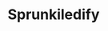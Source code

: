 ---
slug: sprunkiledify
title: Sprunkiledify
description: "Sprunkiledify is an exciting online game. Play for free directly in your browser!"
icon: /images/popular_mods/Sprunkiledify.png
url: https://wowtbc.net/sprunkin/sprunkiledify/index.html
previewImage: /images/popular_mods/Sprunkiledify.png
type: popular mods

# SEO配置
seo:
  title: "Sprunkiledify - Play Free Online Game | Fun Browser Games"
  description: "Sprunkiledify - Play this fun online game for free in your browser. No download required!"
  ogImage: "/images/popular_mods/Sprunkiledify.png"
  keywords: "sprunkiledify, online game, browser game, free game, popular mods game, play online"

videoUrls:
  - https://www.youtube.com/embed/example1
  - https://www.youtube.com/embed/example2

whyPlay:
  title: "Why Play Sprunkiledify?"
  items:
    - "Immersive Gameplay: Sprunkiledify offers an engaging and immersive gaming experience that will keep you entertained for hours"
    - "Challenging Levels: Test your skills with increasingly difficult challenges and obstacles"
    - "Beautiful Graphics: Enjoy stunning visuals and smooth animations that bring the game world to life"
    - "Regular Updates: New content and features are added regularly to keep the game fresh and exciting"
    - "Free to Play: Experience all the fun without spending a penny"
    - "Community Features: Connect with other players, share strategies, and compete for high scores"
    - "Cross-Platform: Play on any device with a web browser, no downloads required"

features:
  title: "Key Features of Sprunkiledify"
  image: "/images/popular_mods/Sprunkiledify.png"
  items:
    - "Intuitive Controls: Easy to learn controls make Sprunkiledify accessible for players of all skill levels"
    - "Multiple Game Modes: Enjoy various gameplay options that provide different challenges and experiences"
    - "Character Customization: Personalize your gaming experience with unique characters and items"
    - "Achievement System: Complete special tasks to earn rewards and recognition"
    - "Leaderboards: Compete with players worldwide and see who can achieve the highest scores"

characteristics:
  title: "Game Characteristics"
  image: "/images/popular_mods/Sprunkiledify.png"
  items:
    - "Genre: Popular mods game with elements of strategy and skill"
    - "Difficulty: Suitable for both casual gamers and those seeking a challenge"
    - "Play Time: Quick sessions or extended gameplay, depending on your preference"
    - "Art Style: Vibrant and engaging visuals that enhance the gaming experience"
    - "Sound Design: Immersive audio that complements the gameplay perfectly"

info: "Sprunkiledify is an exciting online game that offers players a unique and engaging gaming experience. With its intuitive controls, stunning visuals, and challenging gameplay, Sprunkiledify provides hours of entertainment for players of all ages and skill levels. Whether you're looking for a quick gaming session during a break or an extended play session, Sprunkiledify delivers an immersive experience that will keep you coming back for more. The game features multiple levels of increasing difficulty, ensuring that players are constantly challenged as they progress. With regular updates adding new content and features, Sprunkiledify remains fresh and exciting, providing endless entertainment options for its growing community of players."

howToPlayIntro: "Welcome to Sprunkiledify! This guide will walk you through the basics and help you master the game. Whether you're a beginner or looking to improve your skills, these tips and instructions will enhance your gaming experience."

howToPlaySteps:
  - title: "Getting Started"
    description: "Begin your Sprunkiledify adventure by familiarizing yourself with the controls. Use your keyboard or mouse to navigate through the game interface. The tutorial will guide you through the basic mechanics and help you understand the objectives."
  - title: "Understanding the Objectives"
    description: "In Sprunkiledify, your main goal is to progress through levels by completing specific objectives. Each level presents unique challenges that require different strategies and approaches."
  - title: "Mastering the Controls"
    description: "Practice using the controls to improve your precision and reaction time. Sprunkiledify requires quick reflexes and strategic thinking to overcome obstacles and defeat opponents."
  - title: "Utilizing Power-ups"
    description: "Collect power-ups throughout the game to enhance your abilities and overcome difficult challenges. Each power-up offers unique advantages that can be crucial for success."
  - title: "Developing Strategies"
    description: "As you progress in Sprunkiledify, develop effective strategies for different scenarios. Analyze patterns, anticipate challenges, and adapt your approach to maximize your performance."

faq:
  title: "Frequently Asked Questions about Sprunkiledify"
  items:
    - question: "Is Sprunkiledify free to play?"
      answer: "Yes, Sprunkiledify is completely free to play directly in your web browser. No downloads or purchases are required to enjoy the full game experience."
    - question: "Can I play Sprunkiledify on mobile devices?"
      answer: "Yes, Sprunkiledify is optimized for both desktop and mobile play. You can enjoy the game on any device with a web browser and internet connection."
    - question: "Are there any in-game purchases?"
      answer: "While Sprunkiledify is free to play, there may be optional in-game purchases available for cosmetic items or additional features that don't affect core gameplay."
    - question: "How often is Sprunkiledify updated?"
      answer: "The developers regularly update Sprunkiledify with new content, features, and improvements based on player feedback and game performance."
    - question: "Can I play Sprunkiledify offline?"
      answer: "Currently, Sprunkiledify requires an internet connection to play as it's a browser-based online game."
    - question: "Is Sprunkiledify suitable for children?"
      answer: "Yes, Sprunkiledify is designed to be family-friendly and suitable for players of all ages."
    - question: "How do I report bugs or issues?"
      answer: "If you encounter any problems while playing Sprunkiledify, you can report them through the game's support page or contact the developers directly through their website."
    - question: "Still Have Questions?"
      answer: "If you have additional questions about Sprunkiledify that aren't covered in this FAQ, please visit our support center or contact our customer service team for assistance."
---